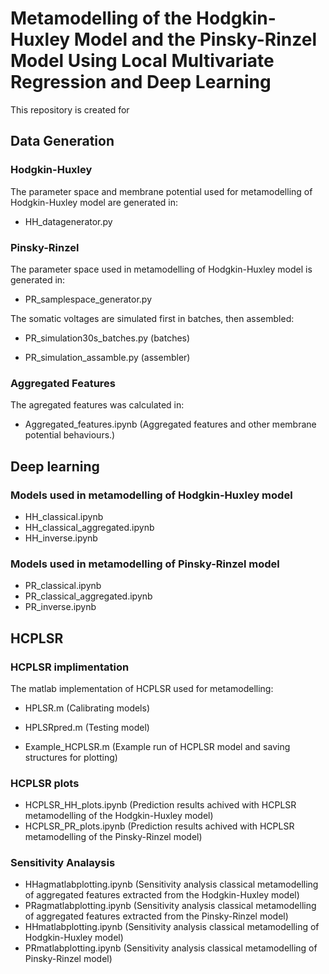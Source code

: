 # Metamodelling of the Hodgkin-Huxley Model and the Pinsky-Rinzel Model Using Local Multivariate Regression and Deep Learning
This repository is created for


## Data Generation
### Hodgkin-Huxley

The parameter space and membrane potential used for metamodelling of Hodgkin-Huxley model are generated in:
  - HH_datagenerator.py
  
### Pinsky-Rinzel
The parameter space used in metamodelling of Hodgkin-Huxley model is generated in:
  - PR_samplespace_generator.py
  
The somatic voltages are simulated first in batches, then assembled:
  - PR_simulation30s_batches.py (batches)
  
  - PR_simulation_assamble.py (assembler)
  
### Aggregated Features
The agregated features was calculated in:
- Aggregated_features.ipynb (Aggregated features and other membrane potential behaviours.)
  
## Deep learning

### Models used in metamodelling of Hodgkin-Huxley model

- HH_classical.ipynb
- HH_classical_aggregated.ipynb
- HH_inverse.ipynb

### Models used in metamodelling of Pinsky-Rinzel model
  
- PR_classical.ipynb
- PR_classical_aggregated.ipynb
- PR_inverse.ipynb


## HCPLSR 

### HCPLSR implimentation

The matlab implementation of HCPLSR used for metamodelling:
- HPLSR.m (Calibrating models)

- HPLSRpred.m (Testing model)

- Example_HCPLSR.m (Example run of HCPLSR model and saving structures for plotting)

### HCPLSR plots

- HCPLSR_HH_plots.ipynb (Prediction results achived with HCPLSR metamodelling of the Hodgkin-Huxley model)
- HCPLSR_PR_plots.ipynb (Prediction results achived with HCPLSR metamodelling of the Pinsky-Rinzel model)

### Sensitivity Analaysis

- HHagmatlabplotting.ipynb (Sensitivity analysis classical metamodelling of aggregated features extracted from the Hodgkin-Huxley model)
- PRagmatlabplotting.ipynb (Sensitivity analysis classical metamodelling of aggregated features extracted from the Pinsky-Rinzel model)
- HHmatlabplotting.ipynb (Sensitivity analysis classical metamodelling of Hodgkin-Huxley model)
- PRmatlabplotting.ipynb (Sensitivity analysis classical metamodelling of Pinsky-Rinzel model)


